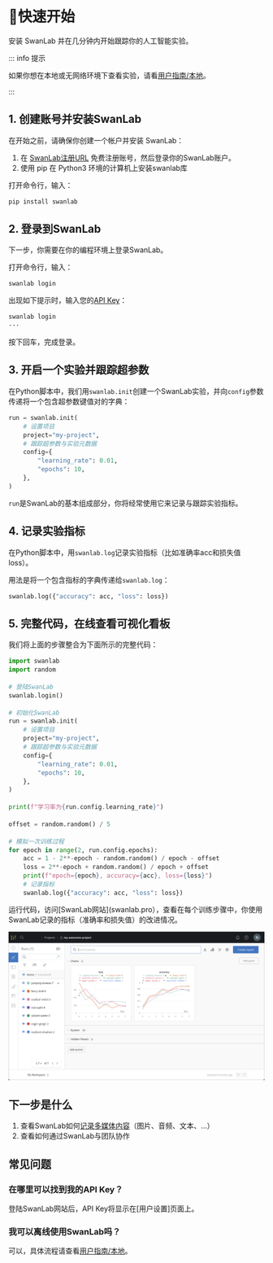 
# 🚀快速开始

安装 SwanLab 并在几分钟内开始跟踪你的人工智能实验。

::: info 提示

如果你想在本地或无网络环境下查看实验，请看[用户指南/本地](/zh/guide_local/quick-start)。

:::

## 1. 创建账号并安装SwanLab

在开始之前，请确保你创建一个帐户并安装 SwanLab：

1. 在 [SwanLab注册URL]() 免费注册账号，然后登录你的SwanLab账户。
2. 使用 pip 在 Python3 环境的计算机上安装swanlab库

打开命令行，输入：

```bash
pip install swanlab
```

## 2. 登录到SwanLab

下一步，你需要在你的编程环境上登录SwanLab。

打开命令行，输入：

```bash
swanlab login
```

出现如下提示时，输入您的[API Key]()：

```bash
swanlab login
···
```

按下回车，完成登录。

## 3. 开启一个实验并跟踪超参数

在Python脚本中，我们用`swanlab.init`创建一个SwanLab实验，并向`config`参数传递将一个包含超参数键值对的字典：

```python
run = swanlab.init(
    # 设置项目
    project="my-project",
    # 跟踪超参数与实验元数据
    config={
        "learning_rate": 0.01,
        "epochs": 10,
    },
)
```

`run`是SwanLab的基本组成部分，你将经常使用它来记录与跟踪实验指标。

## 4. 记录实验指标

在Python脚本中，用`swanlab.log`记录实验指标（比如准确率acc和损失值loss）。

用法是将一个包含指标的字典传递给`swanlab.log`：

```python
swanlab.log({"accuracy": acc, "loss": loss})
```

## 5. 完整代码，在线查看可视化看板

我们将上面的步骤整合为下面所示的完整代码：

```python
import swanlab
import random

# 登陆SwanLab
swanlab.login()

# 初始化SwanLab
run = swanlab.init(
    # 设置项目
    project="my-project",
    # 跟踪超参数与实验元数据
    config={
        "learning_rate": 0.01,
        "epochs": 10,
    },
)

print(f"学习率为{run.config.learning_rate}")

offset = random.random() / 5

# 模拟一次训练过程
for epoch in range(2, run.config.epochs):
    acc = 1 - 2**-epoch - random.random() / epoch - offset
    loss = 2**-epoch + random.random() / epoch + offset
    print(f"epoch={epoch}, accuracy={acc}, loss={loss}")
    # 记录指标
    swanlab.log({"accuracy": acc, "loss": loss})
```

运行代码，访问[SwanLab网站](swanlab.pro），查看在每个训练步骤中，你使用SwanLab记录的指标（准确率和损失值）的改进情况。

![](/assets/temp1.png)

## 下一步是什么

1. 查看SwanLab如何[记录多媒体内容](/zh/guide_cloud/log-media)（图片、音频、文本、...）
2. 查看如何通过SwanLab与团队协作

## 常见问题

### 在哪里可以找到我的API Key？

登陆SwanLab网站后，API Key将显示在[用户设置]页面上。

### 我可以离线使用SwanLab吗？

可以，具体流程请查看[用户指南/本地](/zh/guide_local/quick-start)。